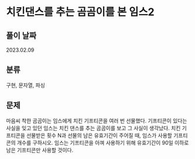 # 치킨댄스를 추는 곰곰이를 본 임스2


## 풀이 날짜
2023.02.09


## 분류
구현, 문자열, 파싱


## 문제
마음씨 착한 곰곰이는 임스에게 치킨 기프티콘을 여러 번 선물했다.
기프티콘이 있다는 사실을 잊고 있던 임스는 치킨 댄스를 추는 곰곰이를 보고 그 사실이 생각났다.
치킨 기프티콘을 선물받은 횟수 N과 선물의 남은 유효기간이 주어질 때, 임스가 사용할 기프티콘의 개수를 구하시오.
임스는 기프티콘을 아껴 사용하기 위해 유효기간이 90일 이하로 남은 기프티콘만 사용할 것이다.